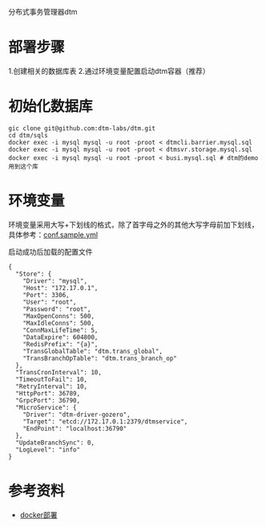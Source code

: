 

分布式事务管理器dtm

# 部署步骤
1.创建相关的数据库表
2.通过环境变量配置启动dtm容器（推荐）

# 初始化数据库

```
gic clone git@github.com:dtm-labs/dtm.git
cd dtm/sqls
docker exec -i mysql mysql -u root -proot < dtmcli.barrier.mysql.sql
docker exec -i mysql mysql -u root -proot < dtmsvr.storage.mysql.sql
docker exec -i mysql mysql -u root -proot < busi.mysql.sql # dtm的demo用到这个库
```

# 环境变量

环境变量采用大写+下划线的格式，除了首字母之外的其他大写字母前加下划线， 具体参考：[conf.sample.yml](https://github.com/dtm-labs/dtm/conf.sample.yml)

启动成功后加载的配置文件
```
{
  "Store": {
    "Driver": "mysql",
    "Host": "172.17.0.1",
    "Port": 3306,
    "User": "root",
    "Password": "root",
    "MaxOpenConns": 500,
    "MaxIdleConns": 500,
    "ConnMaxLifeTime": 5,
    "DataExpire": 604800,
    "RedisPrefix": "{a}",
    "TransGlobalTable": "dtm.trans_global",
    "TransBranchOpTable": "dtm.trans_branch_op"
  },
  "TransCronInterval": 10,
  "TimeoutToFail": 10,
  "RetryInterval": 10,
  "HttpPort": 36789,
  "GrpcPort": 36790,
  "MicroService": {
    "Driver": "dtm-driver-gozero",
    "Target": "etcd://172.17.0.1:2379/dtmservice",
    "EndPoint": "localhost:36790"
  },
  "UpdateBranchSync": 0,
  "LogLevel": "info"
}
```

# 参考资料
- [docker部署](https://dtm.pub/deploy/docker.html)